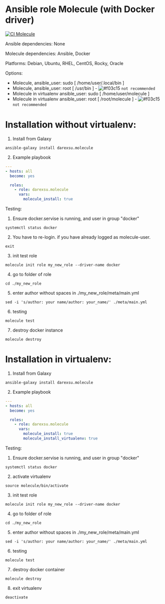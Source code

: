 # Ansible role Molecule (with Docker driver)
[![CI Molecule](https://github.com/darexsu/ansible-role-molecule/actions/workflows/ci.yml/badge.svg)](https://github.com/darexsu/ansible-role-molecule/actions/workflows/ci.yml)

Ansible dependencies: None

Molecule dependencies: Ansible, Docker

Platforms: Debian, Ubuntu, RHEL, CentOS, Rocky, Oracle

Options:
  - Molecule, ansible_user: sudo [ /home/user/.local/bin ]
  - Molecule, ansible_user: root  [ /usr/bin ]                    - ![#f03c15](https://via.placeholder.com/15/f03c15/000000?text=+) `not recommended`
  - Molecule in virtualenv ansible_user: sudo [ /home/user/molecule ] 
  - Molecule in virtualenv ansible_user: root [ /root/molecule ]  - ![#f03c15](https://via.placeholder.com/15/f03c15/000000?text=+) `not recommended`
  

# Installation without virtualenv:
1) Install from Galaxy
```
ansible-galaxy install darexsu.molecule
```
2) Example playbook
```yaml
---
- hosts: all
  become: yes

  roles:
    - role: darexsu.molecule
      vars:
        molecule_install: true        
```
Testing:

1) Ensure docker.servise is running, and user in group "docker"
```
systemctl status docker
```
2) You have to re-login. if you have already logged as molecule-user.
```
exit
```
3) init test role
```
molecule init role my_new_role --driver-name docker
```
4) go to folder of role
```
cd ./my_new_role
```
5) enter author without spaces in ./my_new_role/meta/main.yml
```
sed -i 's/author: your name/author: your_name/' ./meta/main.yml
```
6) testing
```
molecule test
```
7) destroy docker instance
```
molecule destroy
```

# Installation in virtualenv:
1) Install from Galaxy
```
ansible-galaxy install darexsu.molecule
```
2) Example playbook
```yaml
---
- hosts: all
  become: yes

  roles:
    - role: darexsu.molecule
      vars:
        molecule_install: true
        molecule_install_virtualenv: true
```
Testing:

1) Ensure docker.servise is running, and user in group "docker"
```
systemctl status docker
```
2) activate virtualenv
```
source molecule/bin/activate
```
3) init test role
```
molecule init role my_new_role --driver-name docker
```
4) go to folder of role
```
cd ./my_new_role
```
5) enter author without spaces in ./my_new_role/meta/main.yml
```
sed -i 's/author: your name/author: your_name/' ./meta/main.yml
```
6) testing
```
molecule test
```
7) destroy docker container
```
molecule destroy
```
8) exit virtualenv
```
deactivate
```

